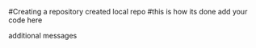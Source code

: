#Creating a repository
 created local repo
#this is how its done
 add your code here
 
 additional messages
 
